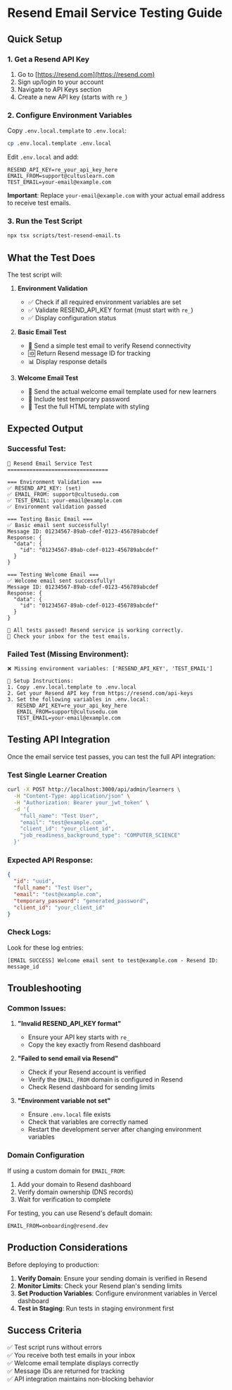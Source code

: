 # Resend Email Service Testing Guide

## Quick Setup

### 1. Get a Resend API Key
1. Go to [https://resend.com](https://resend.com)
2. Sign up/login to your account
3. Navigate to API Keys section
4. Create a new API key (starts with `re_`)

### 2. Configure Environment Variables

Copy `.env.local.template` to `.env.local`:
```bash
cp .env.local.template .env.local
```

Edit `.env.local` and add:
```env
RESEND_API_KEY=re_your_api_key_here
EMAIL_FROM=support@cultuslearn.com
TEST_EMAIL=your-email@example.com
```

**Important**: Replace `your-email@example.com` with your actual email address to receive test emails.

### 3. Run the Test Script

```bash
npx tsx scripts/test-resend-email.ts
```

## What the Test Does

The test script will:

1. **Environment Validation**
   - ✅ Check if all required environment variables are set
   - ✅ Validate RESEND_API_KEY format (must start with `re_`)
   - ✅ Display configuration status

2. **Basic Email Test**
   - 📧 Send a simple test email to verify Resend connectivity
   - 🆔 Return Resend message ID for tracking
   - 📊 Display response details

3. **Welcome Email Test**
   - 📧 Send the actual welcome email template used for new learners
   - 🔑 Include test temporary password
   - 🎨 Test the full HTML template with styling

## Expected Output

### Successful Test:
```
🧪 Resend Email Service Test
================================

=== Environment Validation ===
✅ RESEND_API_KEY: (set)
✅ EMAIL_FROM: support@cultusedu.com
✅ TEST_EMAIL: your-email@example.com
✅ Environment validation passed

=== Testing Basic Email ===
✅ Basic email sent successfully!
Message ID: 01234567-89ab-cdef-0123-456789abcdef
Response: {
  "data": {
    "id": "01234567-89ab-cdef-0123-456789abcdef"
  }
}

=== Testing Welcome Email ===
✅ Welcome email sent successfully!
Message ID: 01234567-89ab-cdef-0123-456789abcdef
Response: {
  "data": {
    "id": "01234567-89ab-cdef-0123-456789abcdef"
  }
}

🎉 All tests passed! Resend service is working correctly.
📧 Check your inbox for the test emails.
```

### Failed Test (Missing Environment):
```
❌ Missing environment variables: ['RESEND_API_KEY', 'TEST_EMAIL']

📝 Setup Instructions:
1. Copy .env.local.template to .env.local
2. Get your Resend API key from https://resend.com/api-keys
3. Set the following variables in .env.local:
   RESEND_API_KEY=re_your_api_key_here
   EMAIL_FROM=support@cultusedu.com
   TEST_EMAIL=your-email@example.com
```

## Testing API Integration

Once the email service test passes, you can test the full API integration:

### Test Single Learner Creation
```bash
curl -X POST http://localhost:3000/api/admin/learners \
  -H "Content-Type: application/json" \
  -H "Authorization: Bearer your_jwt_token" \
  -d '{
    "full_name": "Test User",
    "email": "test@example.com",
    "client_id": "your_client_id",
    "job_readiness_background_type": "COMPUTER_SCIENCE"
  }'
```

### Expected API Response:
```json
{
  "id": "uuid",
  "full_name": "Test User",
  "email": "test@example.com",
  "temporary_password": "generated_password",
  "client_id": "your_client_id"
}
```

### Check Logs:
Look for these log entries:
```
[EMAIL SUCCESS] Welcome email sent to test@example.com - Resend ID: message_id
```

## Troubleshooting

### Common Issues:

1. **"Invalid RESEND_API_KEY format"**
   - Ensure your API key starts with `re_`
   - Copy the key exactly from Resend dashboard

2. **"Failed to send email via Resend"**
   - Check if your Resend account is verified
   - Verify the `EMAIL_FROM` domain is configured in Resend
   - Check Resend dashboard for sending limits

3. **"Environment variable not set"**
   - Ensure `.env.local` file exists
   - Check that variables are correctly named
   - Restart the development server after changing environment variables

### Domain Configuration

If using a custom domain for `EMAIL_FROM`:
1. Add your domain to Resend dashboard
2. Verify domain ownership (DNS records)
3. Wait for verification to complete

For testing, you can use Resend's default domain:
```env
EMAIL_FROM=onboarding@resend.dev
```

## Production Considerations

Before deploying to production:

1. **Verify Domain**: Ensure your sending domain is verified in Resend
2. **Monitor Limits**: Check your Resend plan's sending limits
3. **Set Production Variables**: Configure environment variables in Vercel dashboard
4. **Test in Staging**: Run tests in staging environment first

## Success Criteria

✅ Test script runs without errors  
✅ You receive both test emails in your inbox  
✅ Welcome email template displays correctly  
✅ Message IDs are returned for tracking  
✅ API integration maintains non-blocking behavior